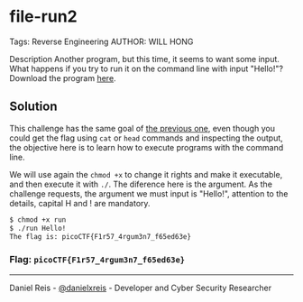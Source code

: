 # file-run2
Tags: Reverse Engineering
AUTHOR: WILL HONG

Description
Another program, but this time, it seems to want some input. What happens if you try to run it on the command line with input "Hello!"?
Download the program [here](run).

## Solution
This challenge has the same goal of [the previous one](../file-run1/), even though you could get the flag using `cat` or `head` commands and inspecting the output, the objective here is to learn how to execute programs with the command line.

We will use again the `chmod +x` to change it rights and make it executable, and then execute it with `./`. The diference here is the argument. As the challenge requests, the argument we must input is "Hello!", attention to the details, capital H and ! are mandatory. 

```bash
$ chmod +x run
$ ./run Hello!
The flag is: picoCTF{F1r57_4rgum3n7_f65ed63e}
```

### **Flag:** `picoCTF{F1r57_4rgum3n7_f65ed63e}`

---
Daniel Reis - [@danielxreis](https://twitter.com/DanielXReis) - Developer and Cyber Security Researcher
